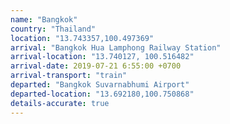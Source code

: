 ```yaml
---
name: "Bangkok"
country: "Thailand"
location: "13.743357,100.497369"
arrival: "Bangkok Hua Lamphong Railway Station"
arrival-location: "13.740127, 100.516482"
arrival-date: 2019-07-21 6:55:00 +0700
arrival-transport: "train"
departed: "Bangkok Suvarnabhumi Airport"
departed-location: "13.692180,100.750868"
details-accurate: true
---
```

